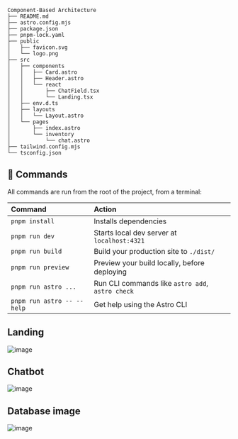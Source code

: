 

```
Component-Based Architecture
├── README.md
├── astro.config.mjs
├── package.json
├── pnpm-lock.yaml
├── public
│   ├── favicon.svg
│   └── logo.png
├── src
│   ├── components
│   │   ├── Card.astro
│   │   ├── Header.astro
│   │   └── react
│   │       ├── ChatField.tsx
│   │       └── Landing.tsx
│   ├── env.d.ts
│   ├── layouts
│   │   └── Layout.astro
│   └── pages
│       ├── index.astro
│       └── inventory
│           └── chat.astro
├── tailwind.config.mjs
└── tsconfig.json
```

## 🧞 Commands

All commands are run from the root of the project, from a terminal:

| Command                   | Action                                           |
| :------------------------ | :----------------------------------------------- |
| `pnpm install`             | Installs dependencies                            |
| `pnpm run dev`             | Starts local dev server at `localhost:4321`      |
| `pnpm run build`           | Build your production site to `./dist/`          |
| `pnpm run preview`         | Preview your build locally, before deploying     |
| `pnpm run astro ...`       | Run CLI commands like `astro add`, `astro check` |
| `pnpm run astro -- --help` | Get help using the Astro CLI                     |

## Landing
![image](https://github.com/JosephSC0121/e-chat-frontend/assets/119358195/029af41a-15c4-4f1d-85bb-ae21cd032ac7)

## Chatbot
![image](https://github.com/JosephSC0121/e-chat-frontend/assets/119358195/0ba6c7bb-c8f3-4472-9126-58c8628824b9)

## Database image
![image](https://github.com/JosephSC0121/e-chat-frontend/assets/119358195/208449f8-2640-425d-80e0-c8cc3e59ed87)


